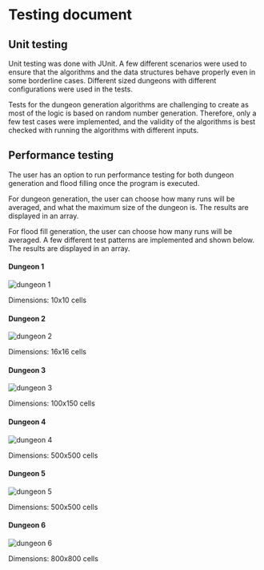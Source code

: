 # Testing document

## Unit testing

Unit testing was done with JUnit. A few different scenarios were used to ensure that the algorithms and the data structures behave properly even in some borderline cases. Different sized dungeons with different configurations were used in the tests.

Tests for the dungeon generation algorithms are challenging to create as most of the logic is based on random number generation. Therefore, only a few test cases were implemented, and the validity of the algorithms is best checked with running the algorithms with different inputs.

## Performance testing

The user has an option to run performance testing for both dungeon generation and flood filling once the program is executed. 

For dungeon generation, the user can choose how many runs will be averaged, and what the maximum size of the dungeon is. The results are displayed in an array.

For flood fill generation, the user can choose how many runs will be averaged. A few different test patterns are implemented and shown below. The results are displayed in an array.

#### Dungeon 1

![dungeon 1](/Documentation/Pictures/Dungeons/FillPerformance1.PNG)

Dimensions: 10x10 cells

#### Dungeon 2

![dungeon 2](/Documentation/Pictures/Dungeons/FillPerformance2.PNG)

Dimensions: 16x16 cells

#### Dungeon 3

![dungeon 3](/Documentation/Pictures/Dungeons/FillPerformance3.PNG)

Dimensions: 100x150 cells

#### Dungeon 4

![dungeon 4](/Documentation/Pictures/Dungeons/FillPerformance4.PNG)

Dimensions: 500x500 cells

#### Dungeon 5

![dungeon 5](/Documentation/Pictures/Dungeons/FillPerformance5.PNG)

Dimensions: 500x500 cells

#### Dungeon 6

![dungeon 6](/Documentation/Pictures/Dungeons/FillPerformance6.PNG)

Dimensions: 800x800 cells
